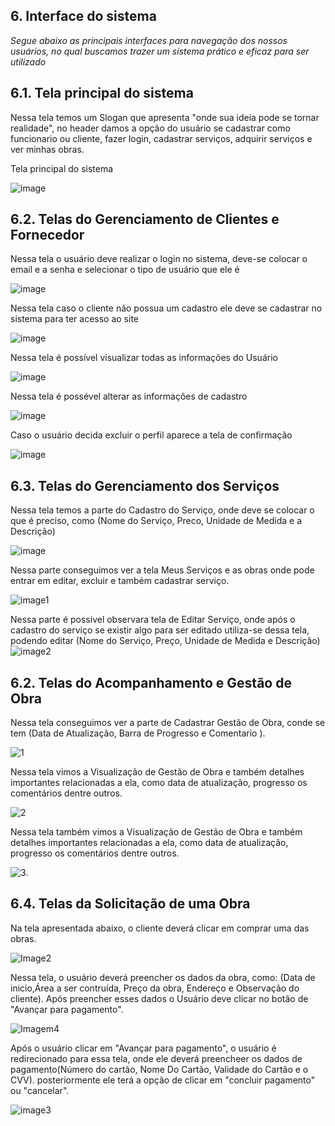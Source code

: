 
## 6. Interface do sistema

_Segue abaixo as principais interfaces para navegação dos nossos usuários, no qual buscamos trazer um sistema prático e eficaz para ser utilizado_

## 6.1. Tela principal do sistema

Nessa tela temos um Slogan que apresenta "onde sua ideia pode se tornar realidade",
no header damos a opção do usuário se cadastrar como funcionario ou cliente, fazer login,
cadastrar serviços, adquirir serviços e ver minhas obras.

Tela principal do sistema

![image](https://github.com/user-attachments/assets/9cfc4fc9-2747-4e03-acf4-21707313ab57)


## 6.2. Telas do Gerenciamento de Clientes e Fornecedor

Nessa tela o usuário deve realizar o login no sistema, deve-se colocar o email e a senha e selecionar o tipo de usuário que ele é

![image](https://github.com/user-attachments/assets/037f596f-2f0e-4cb1-b45d-22e596cc4d86)

Nessa tela caso o cliente não possua um cadastro ele deve se cadastrar no sistema para ter acesso ao site

![image](https://github.com/user-attachments/assets/22c1cd5c-25a3-4af8-9b96-07d2be2bda60)

Nessa tela é possível visualizar todas as informações do Usuário

![image](https://github.com/user-attachments/assets/b150e42e-9b56-4b0f-a166-b8b4aa533881)

Nessa tela é possével alterar as informações de cadastro

![image](https://github.com/user-attachments/assets/6524d50d-228f-4d7b-a891-f29f9cd4a7be)

Caso o usuário decida excluir o perfil aparece a tela de confirmação

![image](https://github.com/user-attachments/assets/c54b8f3f-bf2a-4ce1-8f06-834ab0d592bf)


## 6.3. Telas do Gerenciamento dos Serviços

Nessa tela temos a parte do Cadastro do Serviço, onde deve se colocar o que é preciso, como (Nome do Serviço, Preco, Unidade de Medida e a Descrição)

![image](https://github.com/user-attachments/assets/18d4ae62-20e9-455a-b61d-681a0834e6e7)

Nessa parte conseguimos ver a tela Meus Serviços e as obras onde pode entrar em editar, excluir e também cadastrar serviço. 

![image1](https://github.com/user-attachments/assets/7045a10c-5497-4958-a9d2-59a23e9d2dfa)


Nessa parte é possivel observara  tela de Editar Serviço, onde após o cadastro do serviço se existir algo para ser editado utiliza-se dessa tela, podendo editar (Nome do Serviço, Preço, Unidade de Medida e Descrição)
![image2](https://github.com/user-attachments/assets/7f5f6ea0-efd9-4bab-b3f9-6c8f306b3332)

## 6.2. Telas do Acompanhamento e Gestão de Obra

Nessa tela conseguimos ver a parte de Cadastrar Gestão de Obra, conde se tem (Data de Atualização, Barra de Progresso e Comentario ).

![1](https://github.com/user-attachments/assets/0b4a92f8-821d-4f54-a3fe-2e430ad92cbb)

Nessa tela vimos a Visualização de Gestão de Obra e também detalhes importantes relacionadas a ela, como data de atualização, progresso os comentários dentre outros.

![2](https://github.com/user-attachments/assets/c5fff666-db06-44ee-b0b9-ce3f70bf79a3)


Nessa tela também vimos a Visualização de Gestão de Obra e também detalhes importantes relacionadas a ela, como data de atualização, progresso os comentários dentre outros.

![3](https://github.com/user-attachments/assets/6fbc8aab-b9b4-45f1-98a7-0fa4f6a6de71).



## 6.4. Telas da Solicitação de uma Obra

Na tela apresentada abaixo, o cliente deverá clicar em comprar uma das obras.

![Image2](https://github.com/user-attachments/assets/5fa75f3c-9d35-48ad-a84c-274bdd8c270a)



Nessa tela, o usuário deverá preencher os dados da obra, como:
(Data de inicio,Área a ser contruída, Preço da obra, Endereço e Observação do cliente).
Após preencher esses dados o Usuário deve clicar no botão de "Avançar para pagamento".

![Imagem4](https://github.com/user-attachments/assets/7bbfd403-ba50-4a88-9d50-6771df4e53e6)


Após o usuário clicar em "Avançar para pagamento", o usuário é redirecionado para essa tela,
onde ele deverá preencheer os dados de pagamento(Número do cartão, Nome Do Cartão, Validade do Cartão e o CVV).
posteriormente ele terá a opção de clicar em "concluir pagamento" ou "cancelar".

![image3](https://github.com/user-attachments/assets/02114480-1830-497a-b156-16d87989f930)




